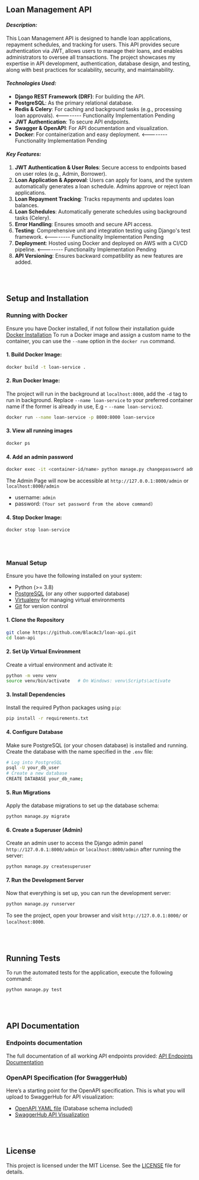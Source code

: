 Loan Management API
---

#### ***Description:***
This Loan Management API is designed to handle loan applications, repayment schedules, and tracking for users. This API provides secure authentication via JWT, allows users to manage their loans, and enables administrators to oversee all transactions. The project showcases my expertise in API development, authentication, database design, and testing, along with best practices for scalability, security, and maintainability.

#### ***Technologies Used:***
- **Django REST Framework (DRF)**: For building the API.
- **PostgreSQL**: As the primary relational database.
- **Redis & Celery**: For caching and background tasks (e.g., processing loan approvals). <-------- Functionality Implementation Pending
- **JWT Authentication**: To secure API endpoints.
- **Swagger & OpenAPI**: For API documentation and visualization. 
- **Docker**: For containerization and easy deployment. <-------- Functionality Implementation Pending

#### ***Key Features:***
1. **JWT Authentication & User Roles**: Secure access to endpoints based on user roles (e.g., Admin, Borrower).
2. **Loan Application & Approval**: Users can apply for loans, and the system automatically generates a loan schedule. Admins approve or reject loan applications.
3. **Loan Repayment Tracking**: Tracks repayments and updates loan balances.
4. **Loan Schedules**: Automatically generate schedules using background tasks (Celery).
5. **Error Handling**: Ensures smooth and secure API access.
6. **Testing**: Comprehensive unit and integration testing using Django's test framework. <-------- Functionality Implementation Pending
7. **Deployment**: Hosted using Docker and deployed on AWS with a CI/CD pipeline. <-------- Functionality Implementation Pending
8. **API Versioning**: Ensures backward compatibility as new features are added.

<br>
<br>


## Setup and Installation

### Running with Docker
Ensure you have Docker installed, if not follow their installation guide [Docker Installation](https://docs.docker.com/engine/install/)
To run a Docker image and assign a custom name to the container, you can use the `--name` option in the `docker run` command.

#### 1. Build Docker Image:

```bash
docker build -t loan-service . 
```

#### 2. Run Docker Image:
The project will run in the background at `localhost:8000`, add the `-d` tag to run in background. Replace ` --name loan-service ` to your preferred container name if the former is already in use, E.g - ` --name loan-service2 `. 
```bash
docker run --name loan-service -p 8000:8000 loan-service
```

#### 3. View all running images
```bash
docker ps
```

#### 4. Add an admin password
```bash
docker exec -it <container-id/name> python manage.py changepassword admin
```
The Admin Page will now be accessible at `http://127.0.0.1:8000/admin` or `localhost:8000/admin`
- username: `admin`
- password: `(Your set password from the above command)`

#### 4. Stop Docker Image:
```bash
docker stop loan-service 
```


<br>
<br>

### Manual Setup

Ensure you have the following installed on your system:

- Python (>= 3.8)
- [PostgreSQL](https://www.postgresql.org/download/) (or any other supported database)
- [Virtualenv](https://virtualenv.pypa.io/en/latest/installation.html) for managing virtual environments
- [Git](https://git-scm.com/) for version control

#### 1. Clone the Repository

```bash
git clone https://github.com/BlacAc3/loan-api.git
cd loan-api
```

#### 2. Set Up Virtual Environment

Create a virtual environment and activate it:

```bash
python -m venv venv
source venv/bin/activate   # On Windows: venv\Scripts\activate
```

#### 3. Install Dependencies

Install the required Python packages using `pip`:

```bash
pip install -r requirements.txt
```


#### 4. Configure Database

Make sure PostgreSQL (or your chosen database) is installed and running. Create the database with the name specified in the `.env` file:

```bash
# Log into PostgreSQL
psql -U your_db_user
# Create a new database
CREATE DATABASE your_db_name;
```

#### 5. Run Migrations

Apply the database migrations to set up the database schema:

```bash
python manage.py migrate
```

#### 6. Create a Superuser (Admin)

Create an admin user to access the Django admin panel `http://127.0.0.1:8000/admin` or `localhost:8000/admin` after running the server:

```bash
python manage.py createsuperuser
```

#### 7. Run the Development Server

Now that everything is set up, you can run the development server:

```bash
python manage.py runserver
```

To see the project, open your browser and visit `http://127.0.0.1:8000/` or `localhost:8000`.

<br>
<br>


## Running Tests

To run the automated tests for the application, execute the following command:

```bash
python manage.py test
```
<br>
<br>

## API Documentation

### **Endpoints documentation**
The full documentation of all working API endpoints provided: 
[API Endpoints Documentation](endpoints.md)


### **OpenAPI Specification (for SwaggerHub)**

Here’s a starting point for the OpenAPI specification. This is what you will upload to SwaggerHub for API visualization: 
- [OpenAPI YAML file](openapi.yaml) (Database schema included)
- [SwaggerHub API Visualization](https://app.swaggerhub.com/apis/ACEEZEALA/Ace_Loan/1.0.0)

<br>
<br>


## License

This project is licensed under the MIT License. See the [LICENSE](LICENSE) file for details.

